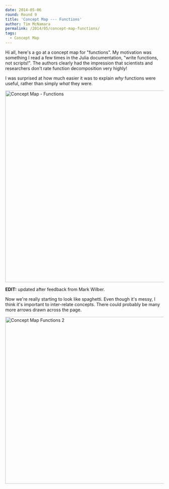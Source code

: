 ```yaml
---
date: 2014-05-06
round: Round 9
title: 'Concept Map --- Functions'
author: Tim McNamara
permalink: /2014/05/concept-map-functions/
tags:
  - Concept Map
---
```

Hi all, here's a go at a concept map for "functions". My motivation was something I read a few times in the Julia documentation, "write functions, not scripts!". The authors clearly had the impression that scientists and researchers don't rate function decomposition very highly!

I was surprised at how much easier it was to explain *why* functions were useful, rather than simply *what* they were.

[<img class="alignnone size-full wp-image-6956" alt="Concept Map - Functions" src="http://files.software-carpentry.org/training-course/2014/05/cm-functions-mcnamara.png" width="1024" height="609" />][1]

**EDIT:** updated after feedback from Mark Wilber.

Now we're really starting to look like spaghetti. Even though it's messy, I think it's important to inter-relate concepts. There could probably be many more arrows drawn across the page.

[<img class="alignnone size-large wp-image-6966" alt="Concept Map Functions 2" src="http://files.software-carpentry.org/training-course/2014/05/cm-functions-mcnamara-2-1024x768.jpg" width="707" height="530" />][2]

 [1]: http://files.software-carpentry.org/training-course/2014/05/cm-functions-mcnamara.png
 [2]: http://files.software-carpentry.org/training-course/2014/05/cm-functions-mcnamara-2.jpg
